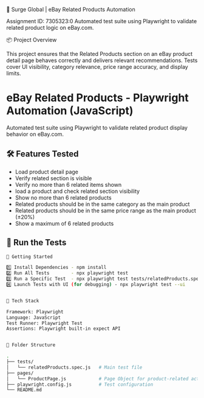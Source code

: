🚀 Surge Global | eBay Related Products Automation

Assignment ID: 7305323:0
Automated test suite using Playwright to validate related product logic on eBay.com.

📦 Project Overview

This project ensures that the Related Products section on an eBay product detail page behaves correctly and delivers relevant recommendations. Tests cover UI visibility, category relevance, price range accuracy, and display limits.


# eBay Related Products - Playwright Automation (JavaScript)

Automated test suite using Playwright to validate related product display behavior on eBay.com.

## 🛠 Features Tested
- Load product detail page
- Verify related section is visible
- Verify no more than 6 related items shown
- load a product and check related section visibility
- Show no more than 6 related products
- Related products should be in the same category as the main product
- Related products should be in the same price range as the main product (±20%)
- Show a maximum of 6 related products


## 🚀 Run the Tests

```bash
🚀 Getting Started

1️⃣ Install Dependencies - npm install
2️⃣ Run All Tests        - npx playwright test
3️⃣ Run a Specific Test  - npx playwright test tests/relatedProducts.spec.js
4️⃣ Launch Tests with UI (for debugging) - npx playwright test --ui


🧰 Tech Stack

Framework: Playwright
Language: JavaScript
Test Runner: Playwright Test
Assertions: Playwright built-in expect API


📁 Folder Structure

.
├── tests/
│   └── relatedProducts.spec.js   # Main test file
├── pages/
│   └── ProductPage.js            # Page Object for product-related actions
├── playwright.config.js          # Test configuration
└── README.md
